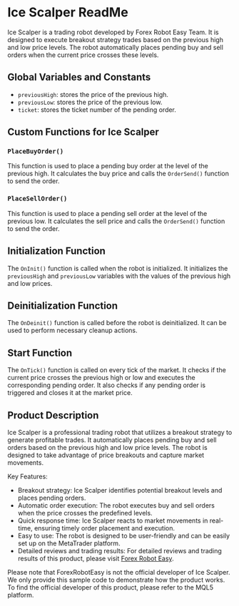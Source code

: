 # Ice Scalper ReadMe

Ice Scalper is a trading robot developed by Forex Robot Easy Team. It is designed to execute breakout strategy trades based on the previous high and low price levels. The robot automatically places pending buy and sell orders when the current price crosses these levels.

## Global Variables and Constants

- `previousHigh`: stores the price of the previous high.
- `previousLow`: stores the price of the previous low.
- `ticket`: stores the ticket number of the pending order.

## Custom Functions for Ice Scalper

### `PlaceBuyOrder()`

This function is used to place a pending buy order at the level of the previous high. It calculates the buy price and calls the `OrderSend()` function to send the order.

### `PlaceSellOrder()`

This function is used to place a pending sell order at the level of the previous low. It calculates the sell price and calls the `OrderSend()` function to send the order.

## Initialization Function

The `OnInit()` function is called when the robot is initialized. It initializes the `previousHigh` and `previousLow` variables with the values of the previous high and low prices.

## Deinitialization Function

The `OnDeinit()` function is called before the robot is deinitialized. It can be used to perform necessary cleanup actions.

## Start Function

The `OnTick()` function is called on every tick of the market. It checks if the current price crosses the previous high or low and executes the corresponding pending order. It also checks if any pending order is triggered and closes it at the market price.

## Product Description

Ice Scalper is a professional trading robot that utilizes a breakout strategy to generate profitable trades. It automatically places pending buy and sell orders based on the previous high and low price levels. The robot is designed to take advantage of price breakouts and capture market movements.

Key Features:
- Breakout strategy: Ice Scalper identifies potential breakout levels and places pending orders.
- Automatic order execution: The robot executes buy and sell orders when the price crosses the predefined levels.
- Quick response time: Ice Scalper reacts to market movements in real-time, ensuring timely order placement and execution.
- Easy to use: The robot is designed to be user-friendly and can be easily set up on the MetaTrader platform.
- Detailed reviews and trading results: For detailed reviews and trading results of this product, please visit [Forex Robot Easy](https://forexroboteasy.com/forex-robot-review/review-ice-scalper-a-professional-forex-traders-analysis-of-this-breakout-strategy-robot/).

Please note that ForexRobotEasy is not the official developer of Ice Scalper. We only provide this sample code to demonstrate how the product works. To find the official developer of this product, please refer to the MQL5 platform.
